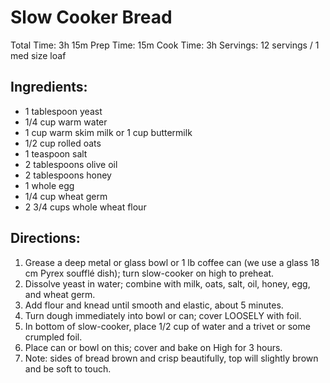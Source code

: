 # Slow Cooker Bread

Total Time: 3h 15m
Prep Time: 15m
Cook Time: 3h
Servings: 12 servings / 1 med size loaf


## Ingredients:
- 1 tablespoon yeast
- 1/4 cup warm water
- 1 cup warm skim milk or 1 cup buttermilk
- 1/2 cup rolled oats
- 1 teaspoon salt
- 2 tablespoons olive oil
- 2 tablespoons honey
- 1 whole egg
- 1/4 cup wheat germ
- 2 3/4 cups whole wheat flour

## Directions:
1. Grease a deep metal or glass bowl or 1 lb coffee can (we use a glass 18 cm Pyrex soufflé dish); turn slow-cooker on high to preheat.
2. Dissolve yeast in water; combine with milk, oats, salt, oil, honey, egg, and wheat germ.
3. Add flour and knead until smooth and elastic, about 5 minutes.
4. Turn dough immediately into bowl or can; cover LOOSELY with foil.
5. In bottom of slow-cooker, place 1/2 cup of water and a trivet or some crumpled foil.
6. Place can or bowl on this; cover and bake on High for 3 hours.
7. Note: sides of bread brown and crisp beautifully, top will slightly brown and be soft to touch.
